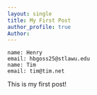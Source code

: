```yaml
---
layout: single
title: My First Post
author_profile: true
Author: 
---
```

    name: Henry
    email: hbgoss25@stlawu.edu
    name: Tim
    email: tim@tim.net

This is my first post!